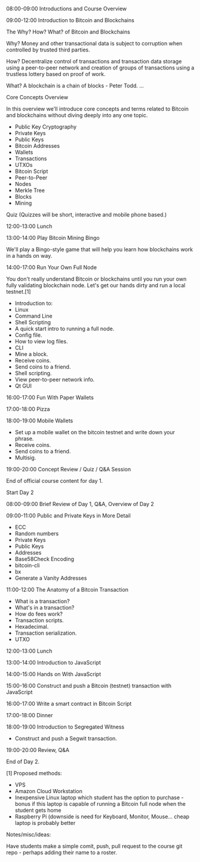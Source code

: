 08:00-09:00 Introductions and Course Overview

09:00-12:00 Introduction to Bitcoin and Blockchains

The Why? How? What? of Bitcoin and Blockchains

Why? Money and other transactional data is subject to corruption when controlled by trusted third parties.

How? Decentralize control of transactions and transaction data storage using a peer-to-peer network and creation of groups of transactions using a trustless lottery based on proof of work.

What? A blockchain is a chain of blocks - Peter Todd. ...

Core Concepts Overview

In this overview we'll introduce core concepts and terms related to Bitcoin and blockchains without diving deeply into any one topic.

- Public Key Cryptography
- Private Keys
- Public Keys
- Bitcoin Addresses
- Wallets
- Transactions
- UTXOs
- Bitcoin Script
- Peer-to-Peer
- Nodes
- Merkle Tree
- Blocks
- Mining

Quiz (Quizzes will be short, interactive and mobile phone based.)

12:00-13:00 Lunch

13:00-14:00 Play Bitcoin Mining Bingo

We'll play a Bingo-style game that will help you learn how blockchains work in a hands on way. 

14:00-17:00 Run Your Own Full Node

You don't really understand Bitcoin or blockchains until you run your own fully validating blockchain node. Let's get our hands dirty and run a local testnet.[1]

- Introduction to:
 - Linux
 - Command Line
 - Shell Scripting
- A quick start intro to running a full node.
- Config file.
- How to view log files.
- CLI
- Mine a block.
- Receive coins.
- Send coins to a friend.
- Shell scripting.
- View peer-to-peer network info.
- Qt GUI

16:00-17:00 Fun With Paper Wallets

17:00-18:00 Pizza

18:00-19:00 Mobile Wallets

- Set up a mobile wallet on the bitcoin testnet and write down your phrase.
- Receive coins.
- Send coins to a friend.
- Multisig.

19:00-20:00 Concept Review / Quiz / Q&A Session

End of official course content for day 1.

Start Day 2

08:00-09:00 Brief Review of Day 1, Q&A, Overview of Day 2

09:00-11:00 Public and Private Keys in More Detail

- ECC
- Random numbers
- Private Keys
- Public Keys
- Addresses
- Base58Check Encoding
- bitcoin-cli
- bx
- Generate a Vanity Addresses

11:00-12:00 The Anatomy of a Bitcoin Transaction

- What is a transaction?
- What's in a transaction?
- How do fees work?
- Transaction scripts.
- Hexadecimal.
- Transaction serialization.
- UTXO

12:00-13:00 Lunch

13:00-14:00 Introduction to JavaScript

14:00-15:00 Hands on With JavaScript

15:00-16:00 Construct and push a Bitcoin (testnet) transaction with JavaScript

16:00-17:00 Write a smart contract in Bitcoin Script

17:00-18:00 Dinner

18:00-19:00 Introduction to Segregated Witness

- Construct and push a Segwit transaction.

19:00-20:00 Review, Q&A

End of Day 2.


[1] Proposed methods:
  - VPS
  - Amazon Cloud Workstation
  - Inexpensive Linux laptop which student has the option to purchase - bonus if this laptop is capable of running a Bitcoin full node when the student gets home
  - Raspberry Pi (downside is need for Keyboard, Monitor, Mouse... cheap laptop is probably better


Notes/misc/ideas:

Have students make a simple comit, push, pull request to the course git repo - perhaps adding their name to a roster.
